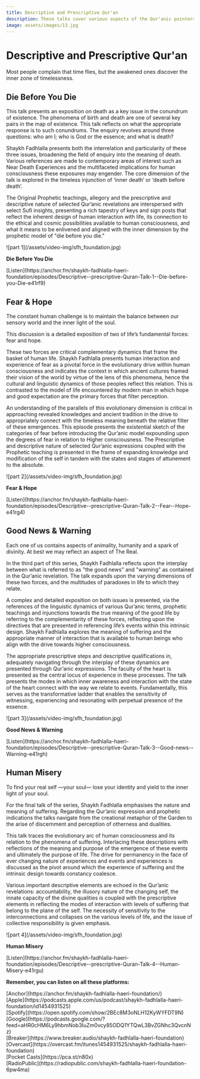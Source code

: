 ```yaml
---
title: Descriptive and Prescriptive Qur'an
description: These talks cover various aspects of the Qur'anic pointers for living a good life and are meant for any modern seeker interested in the path of Sufism and Islam.
image: assets/images/13.jpg
---
```


# Descriptive and Prescriptive Qur'an

<div class="callout">
Most people complain that time flies, but the awakened ones discover the inner zone of timelessness.
</div>

## Die Before You Die

This talk presents an exposition on death as a key issue in the conundrum of existence. The phenomena of birth and death are one of several key pairs in the map of existence. This talk reflects on what the appropriate response is to such conundrums. The enquiry revolves around three questions: who am I; who is God or the essence; and what is death? 

Shaykh Fadhlalla presents both the interrelation and particularity of these three issues, broadening the field of enquiry into the meaning of death. Various references are made to contemporary areas of interest such as Near Death Experiences and the multifaceted implications for human consciousness these exposures may engender. The core dimension of the talk is explored in the timeless injunction of ‘inner death’ or ‘death before death’.

The Original Prophetic teachings, allegory and the prescriptive and descriptive nature of selected Qur’anic revelations are interspersed with select Sufi insights, presenting a rich tapestry of keys and sign posts that reflect the inherent design of human interaction with life, its connection to the ethical and cosmic possibilities available to human consciousness, and what it means to be enlivened and aligned with the inner dimension by the prophetic model of "die before you die."

<div markdown="1" class="card video sidebar center gemoji center-content center-card">

<div markdown="2" class="video-image">
![part 1](/assets/video-img/sfh_foundation.jpg)
</div>

**Die Before You Die**

<div markdown="3" class="video-link">
[Listen](https://anchor.fm/shaykh-fadhlalla-haeri-foundation/episodes/Descriptive--prescriptive-Quran-Talk-1--Die-before-you-Die-e41rf9)
</div>

</div>

<div markdown="1" class="clear"></div>

## Fear & Hope

<div class="callout">
The constant human challenge is to maintain the balance between our sensory world and the inner light of the soul.
</div>

This discussion is a detailed exposition of two of life’s fundamental forces: fear and hope.

These two forces are critical complementary dynamics that frame the basket of human life. Shaykh Fadhlalla presents human interaction and experience of fear as a pivotal force in the evolutionary drive within human consciousness and indicates the context in which ancient cultures framed their vision of the world by virtue of the lens of this phenomena, hence the cultural and linguistic dynamics of those peoples reflect this relation. This is contrasted to the model of life encountered by modern man in which hope and good expectation are the primary forces that filter perception. 

An understanding of the parallels of this evolutionary dimension is critical in approaching revealed knowledges and ancient tradition in the drive to appropriately connect with the timeless meaning beneath the relative filter of these emergences. This episode presents the existential sketch of the categories of fear before introducing the Qur’anic model expounding upon the degrees of fear in relation to Higher consciousness. The Prescriptive and descriptive nature of selected Qur’anic expressions coupled with the Prophetic teaching is presented in the frame of expanding knowledge and modification of the self in tandem with the states and stages of attunement to the absolute.

<div markdown="1" class="card video sidebar center gemoji center-content center-card">

<div markdown="2" class="video-image">
![part 2](/assets/video-img/sfh_foundation.jpg)
</div>

**Fear & Hope**

<div markdown="3" class="video-link">
[Listen](https://anchor.fm/shaykh-fadhlalla-haeri-foundation/episodes/Descriptive--prescriptive-Quran-Talk-2--Fear--Hope-e41rg4)
</div>

</div>

<div markdown="1" class="clear"></div>

## Good News & Warning

<div class="callout">
Each one of us contains aspects of animality, humanity and a spark of divinity. At best we may reflect an aspect of The Real.
</div>

In the third part of this series, Shaykh Fadhlalla reflects upon the interplay between what is referred to as "the good news" and "warning" as contained in the Qur’anic revelation. The talk expands upon the varying dimensions of these two forces, and the multitudes of paradoxes in life to which they relate. 

A complex and detailed exposition on both issues is presented, via the references of the linguistic dynamics of various Qur’anic terms, prophetic teachings and injunctions towards the true meaning of the good life by referring to the complementarity of these forces, reflecting upon the directives that are presented in referencing life’s events within this intrinsic design. Shaykh Fadhlalla explores the meaning of suffering and the appropriate manner of interaction that is available to human beings who align with the drive towards higher consciousness.

The appropriate prescriptive steps and descriptive qualifications in, adequately navigating through the interplay of these dynamics are presented through Qur’anic expressions. The faculty of the heart is presented as the central locus of experience in these processes. The talk presents the modes in which inner awareness and interaction with the state of the heart connect with the way we relate to events. Fundamentally, this serves as the transformative ladder that enables the sensitivity of witnessing, experiencing and resonating with perpetual presence of the essence.

<div markdown="1" class="card video sidebar center gemoji center-content center-card">

<div markdown="2" class="video-image">
![part 3](/assets/video-img/sfh_foundation.jpg)
</div>

**Good News & Warning**

<div markdown="3" class="video-link">
[Listen](https://anchor.fm/shaykh-fadhlalla-haeri-foundation/episodes/Descriptive--prescriptive-Quran-Talk-3--Good-news--Warning-e41rgh)
</div>

</div>

<div markdown="1" class="clear"></div>

## Human Misery

<div class="callout">
To find your real self —your soul— lose your identity and yield to the inner light of your soul.
</div>

For the final talk of the series, Shaykh Fadhlalla emphasises the nature and meaning of suffering. Regarding the Qur’anic expression and prophetic indications the talks navigate from the creational metaphor of the Garden to the arise of discernment and perception of otherness and dualities. 

This talk traces the evolutionary arc of human consciousness and its relation to the phenomena of suffering. Interlacing these descriptions with reflections of the meaning and purpose of the emergence of these events and ultimately the purpose of life. The drive for permanency in the face of ever changing nature of experiences and events and experiences is discussed as the pivot around which the experience of suffering and the intrinsic design towards constancy coalesce.

Various important descriptive elements are echoed in the Qur’anic revelations: accountability, the illusory nature of the changing self, the innate capacity of the divine qualities is coupled with the prescriptive elements in reflecting the modes of interaction with levels of suffering that belong to the plane of the self. The necessity of sensitivity to the interconnections and collapses on the various levels of life, and the issue of collective responsibility is given emphasis.

<div markdown="1" class="card video sidebar center gemoji center-content center-card">

<div markdown="2" class="video-image">
![part 4](/assets/video-img/sfh_foundation.jpg)
</div>

**Human Misery**

<div markdown="3" class="video-link">
[Listen](https://anchor.fm/shaykh-fadhlalla-haeri-foundation/episodes/Descriptive--prescriptive-Quran-Talk-4--Human-Misery-e41rgu)
</div>

</div>

<div class="clear"></div>

<div markdown="1" class="card article sidebar center">

**Remember, you can listen on all these platforms:**

<div markdown="3" class="audio-link">
[Anchor](https://anchor.fm/shaykh-fadhlalla-haeri-foundation/)
</div>

<div markdown="3" class="audio-link">
[Apple](https://podcasts.apple.com/us/podcast/shaykh-fadhlalla-haeri-foundation/id1454931525)
</div>

<div markdown="3" class="audio-link">
[Spotify](https://open.spotify.com/show/2BEc8M3oNLH12KyWYFDT9N) 
</div>

<div markdown="3" class="audio-link">
[Google](https://podcasts.google.com/?feed=aHR0cHM6Ly9hbmNob3IuZm0vcy85ODQ1YTQwL3BvZGNhc3QvcnNz)
</div>

<div markdown="3" class="audio-link">
[Breaker](https://www.breaker.audio/shaykh-fadhlalla-haeri-foundation)
</div>

<div markdown="3" class="audio-link">
[Overcast](https://overcast.fm/itunes1454931525/shaykh-fadhlalla-haeri-foundation)
</div>

<div markdown="3" class="audio-link">
[Pocket Casts](https://pca.st/n80x)
</div>

<div markdown="3" class="audio-link">
[RadioPublic](https://radiopublic.com/shaykh-fadhlalla-haeri-foundation-6pw4ma)
</div>

</div>
